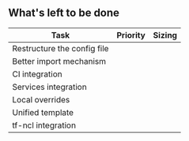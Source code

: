## What's left to be done

| Task                        | Priority | Sizing |
|-----------------------------|----------|--------|
| Restructure the config file |          |        |
| Better import mechanism     |          |        |
| CI integration              |          |        |
| Services integration        |          |        |
| Local overrides             |          |        |
| Unified template            |          |        |
| tf-ncl integration          |          |        |
